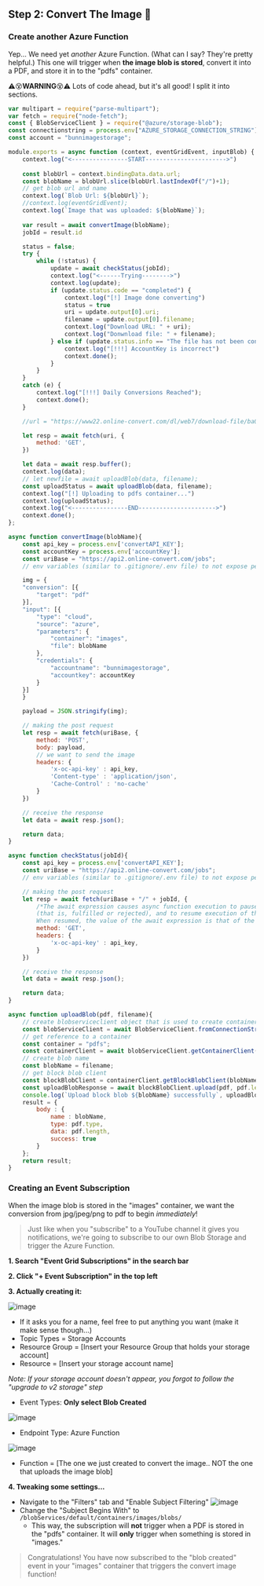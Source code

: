 ## Step 2: Convert The Image 🔄

### Create another Azure Function
Yep... We need yet *another* Azure Function. (What can I say? They're pretty helpful.) This one will trigger when **the image blob is stored**, convert it into a PDF, and store it in to the "pdfs" container.

⚠😵**WARNING**😵⚠ Lots of code ahead, but it's all good! I split it into sections.

```js
var multipart = require("parse-multipart");
var fetch = require("node-fetch");
const { BlobServiceClient } = require("@azure/storage-blob");
const connectionstring = process.env["AZURE_STORAGE_CONNECTION_STRING"];
const account = "bunnimagestorage";

module.exports = async function (context, eventGridEvent, inputBlob) {
    context.log("<----------------START----------------------->")
    
    const blobUrl = context.bindingData.data.url;
    const blobName = blobUrl.slice(blobUrl.lastIndexOf("/")+1);
    // get blob url and name
    context.log(`Blob Url: ${blobUrl}`);
    //context.log(eventGridEvent);
    context.log(`Image that was uploaded: ${blobName}`);
    
    var result = await convertImage(blobName);
    jobId = result.id

    status = false;
    try {
        while (!status) {
            update = await checkStatus(jobId);
            context.log("<------Trying-------->")
            context.log(update);
            if (update.status.code == "completed") {
                context.log("[!] Image done converting")
                status = true
                uri = update.output[0].uri;
                filename = update.output[0].filename;
                context.log("Download URL: " + uri);
                context.log("Donwnload file: " + filename);
            } else if (update.status.info == "The file has not been converted due to errors."){
                context.log("[!!!] AccountKey is incorrect")
                context.done();
            }
        }
    }
    catch (e) {
        context.log("[!!!] Daily Conversions Reached");
        context.done();
    }

    //url = "https://www22.online-convert.com/dl/web7/download-file/ba0bc036-73a6-4bce-9230-1d0394224da1/thumbn.pdf"

    let resp = await fetch(uri, {
        method: 'GET',
    })

    let data = await resp.buffer();
    context.log(data);
    // let newfile = await uploadBlob(data, filename);
    const uploadStatus = await uploadBlob(data, filename);
    context.log("[!] Uploading to pdfs container...")
    context.log(uploadStatus);
    context.log("<----------------END---------------------->")
    context.done();
};
```
```js
async function convertImage(blobName){
    const api_key = process.env['convertAPI_KEY'];
    const accountKey = process.env['accountKey'];
    const uriBase = "https://api2.online-convert.com/jobs";
	// env variables (similar to .gitignore/.env file) to not expose personal info

    img = {
    "conversion": [{
        "target": "pdf"
    }],
    "input": [{
        "type": "cloud",
        "source": "azure",
        "parameters": {
            "container": "images",
            "file": blobName
        },
        "credentials": {
            "accountname": "bunnimagestorage",
            "accountkey": accountKey
        }
    }]
    }

    payload = JSON.stringify(img);

    // making the post request
    let resp = await fetch(uriBase, {
        method: 'POST',
        body: payload,
        // we want to send the image
        headers: {
            'x-oc-api-key' : api_key,
            'Content-type' : 'application/json',
            'Cache-Control' : 'no-cache'
        }
    })

    // receive the response
    let data = await resp.json();

    return data;
}
```
```js
async function checkStatus(jobId){
    const api_key = process.env['convertAPI_KEY'];
    const uriBase = "https://api2.online-convert.com/jobs";
	// env variables (similar to .gitignore/.env file) to not expose personal info

    // making the post request
    let resp = await fetch(uriBase + "/" + jobId, {
        /*The await expression causes async function execution to pause until a Promise is settled 
        (that is, fulfilled or rejected), and to resume execution of the async function after fulfillment. 
        When resumed, the value of the await expression is that of the fulfilled Promise*/
        method: 'GET',
        headers: {
            'x-oc-api-key' : api_key,
        }
    })

    // receive the response
    let data = await resp.json();

    return data;
}
```
```js
async function uploadBlob(pdf, filename){
    // create blobserviceclient object that is used to create container client
    const blobServiceClient = await BlobServiceClient.fromConnectionString(connectionstring);
    // get reference to a container
    const container = "pdfs";
    const containerClient = await blobServiceClient.getContainerClient(container);
    // create blob name
    const blobName = filename;
    // get block blob client
    const blockBlobClient = containerClient.getBlockBlobClient(blobName);
    const uploadBlobResponse = await blockBlobClient.upload(pdf, pdf.length);
    console.log(`Upload block blob ${blobName} successfully`, uploadBlobResponse.requestId);
    result = {
        body : {
            name : blobName, 
            type: pdf.type,
            data: pdf.length,
            success: true
        }
    };
    return result;
}
```

### Creating an Event Subscription
When the image blob is stored in the "images" container, we want the conversion from jpg/jpeg/png to pdf to begin *immediately*! 
> Just like when you "subscribe" to a YouTube channel it gives you notifications, we're going to subscribe to our own Blob Storage and trigger the Azure Function.

**1. Search "Event Grid Subscriptions" in the search bar**

**2. Click "+ Event Subscription" in the top left**

**3. Actually creating it:**

![image](https://user-images.githubusercontent.com/69332964/99189683-5c934180-2730-11eb-8451-17762bf46866.png)
* If it asks you for a name, feel free to put anything you want (make it make sense though...)
* Topic Types = Storage Accounts
* Resource Group = [Insert your Resource Group that holds your storage account]
* Resource = [Insert your storage account name]

*Note: If your storage account doesn't appear, you forgot to follow the "upgrade to v2 storage" step*
* Event Types: **Only select Blob Created**

![image](https://user-images.githubusercontent.com/69332964/99189740-aed46280-2730-11eb-8ff0-c8a7ba19aadc.png)
* Endpoint Type: Azure Function

![image](https://user-images.githubusercontent.com/69332964/99189763-d0354e80-2730-11eb-91e4-5b17fc5e63bd.png)
* Function = [The one we just created to convert the image.. NOT the one that uploads the image blob]

**4. Tweaking some settings...**

* Navigate to the "Filters" tab and "Enable Subject Filtering"
![image](https://user-images.githubusercontent.com/69332964/99189929-bd6f4980-2731-11eb-9b01-b0cef972b96a.png)
* Change the "Subject Begins With" to `/blobServices/default/containers/images/blobs/`
  * This way, the subscription will **not** trigger when a PDF is stored in the "pdfs" container. It will **only** trigger when something is stored in "images."

> Congratulations! You have now subscribed to the "blob created" event in your "images" container that triggers the convert image function!

